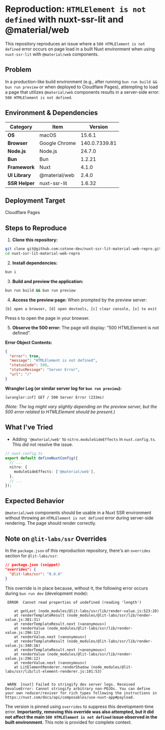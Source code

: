 # Reproduction: `HTMLElement is not defined` with nuxt-ssr-lit and @material/web

This repository reproduces an issue where a `500 HTMLElement is not defined` error occurs on page load in a built Nuxt environment when using `nuxt-ssr-lit` with `@material/web` components.

## Problem

In a production-like build environment (e.g., after running `bun run build && bun run preview` or when deployed to Cloudflare Pages), attempting to load a page that utilizes `@material/web` components results in a server-side error: `500 HTMLElement is not defined`.

## Environment & Dependencies

| Category       | Item          | Version       |
| -------------- | ------------- | ------------- |
| **OS**         | macOS         | 15.6.1        |
| **Browser**    | Google Chrome | 140.0.7339.81 |
| **Node.js**    | Node.js       | 24.7.0        |
| **Bun**        | Bun           | 1.2.21        |
| **Framework**  | Nuxt          | 4.1.0         |
| **UI Library** | @material/web | 2.4.0         |
| **SSR Helper** | nuxt-ssr-lit  | 1.6.32        |

## Deployment Target

Cloudflare Pages

## Steps to Reproduce

1.  **Clone this repository:**

```zsh
git clone git@github.com:cotone-dev/nuxt-ssr-lit-material-web-repro.git
cd nuxt-ssr-lit-material-web-repro
```

2.  **Install dependencies:**

```zsh
bun i
```

3.  **Build and preview the application:**

```zsh
bun run build && bun run preview
```

4.  **Access the preview page:**
    When prompted by the preview server:

```
[b] open a browser, [d] open devtools, [c] clear console, [x] to exit
```

Press `b` to open the page in your browser.

5.  **Observe the 500 error:**
    The page will display: "500 HTMLElement is not defined".

**Error Object Contents:**

```json
{
  "error": true,
  "message": "HTMLElement is not defined",
  "statusCode": 500,
  "statusMessage": "Server Error",
  "url": "/"
}
```

**Wrangler Log (or similar server log for `bun run preview`):**

```
[wrangler:inf] GET / 500 Server Error (233ms)
```

_(Note: The log might vary slightly depending on the preview server, but the 500 error related to HTMLElement should be present.)_

## What I've Tried

- Adding `'@material/web'` to `nitro.moduleSideEffects` in `nuxt.config.ts`. This did not resolve the issue.

```typescript
// nuxt.config.ts
export default defineNuxtConfig({
  // ...
  nitro: {
    moduleSideEffects: ['@material/web'],
  },
  // ...
});
```

## Expected Behavior

`@material/web` components should be usable in a Nuxt SSR environment without throwing an `HTMLElement is not defined` error during server-side rendering. The page should render correctly.

## Note on `@lit-labs/ssr` Overrides

In the `package.json` of this reproduction repository, there's an `overrides` section for `@lit-labs/ssr`:

```json
// package.json (snippet)
"overrides": {
  "@lit-labs/ssr": "0.8.0"
}
```

This override is in place because, without it, the following error occurs during `bun run dev` (development mode):

```
 ERROR  Cannot read properties of undefined (reading 'length')

    at getLast (node_modules/@lit-labs/ssr/lib/render-value.js:523:28)
    at renderTemplateResult (node_modules/@lit-labs/ssr/lib/render-value.js:381:31)
    at renderTemplateResult.next (<anonymous>)
    at renderValue (node_modules/@lit-labs/ssr/lib/render-value.js:296:12)
    at renderValue.next (<anonymous>)
    at renderTemplateResult (node_modules/@lit-labs/ssr/lib/render-value.js:340:16)
    at renderTemplateResult.next (<anonymous>)
    at renderValue (node_modules/@lit-labs/ssr/lib/render-value.js:296:12)
    at renderValue.next (<anonymous>)
    at LitElementRenderer.renderShadow (node_modules/@lit-labs/ssr/lib/lit-element-renderer.js:101:53)


 WARN  [nuxt] Failed to stringify dev server logs. Received DevalueError: Cannot stringify arbitrary non-POJOs. You can define your own reducer/reviver for rich types following the instructions in https://nuxt.com/docs/api/composables/use-nuxt-app#payload.
```

The version is pinned using `overrides` to suppress this development-time error.
**Importantly, removing this override was also attempted, but it did not affect the main `500 HTMLElement is not defined` issue observed in the built environment.** This note is provided for complete context.
